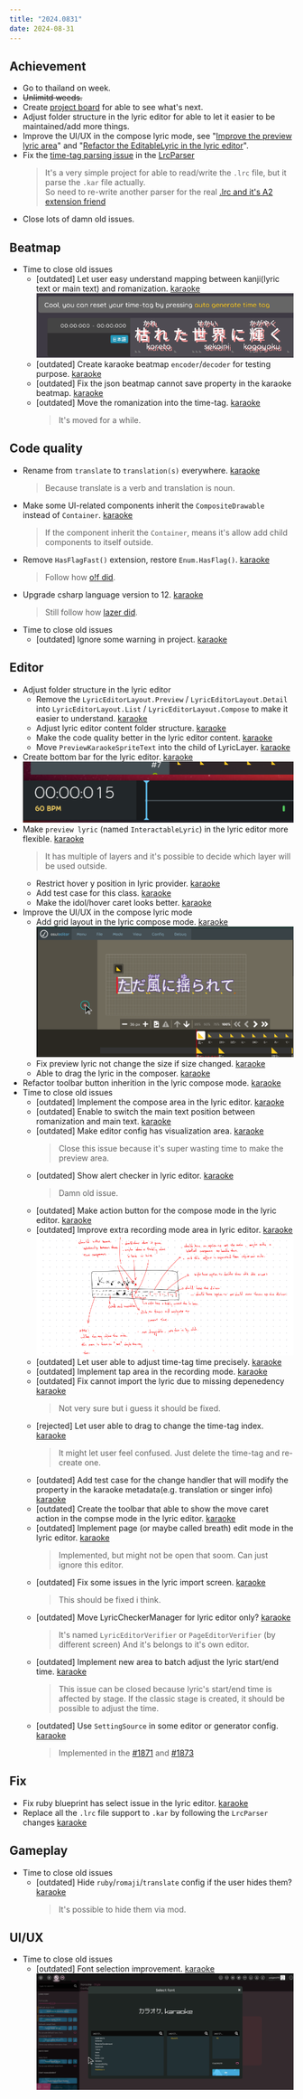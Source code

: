 ```yaml
---
title: "2024.0831"
date: 2024-08-31
---
```


## Achievement

- Go to thailand on week.
- ~~Unlimitd weeds.~~
- Create [project board](https://github.com/orgs/karaoke-dev/projects/2) for able to see what's next.
- Adjust folder structure in the lyric editor for able to let it easier to be maintained/add more things.
- Improve the UI/UX in the compose lyric mode, see "[Improve the preview lyric area](https://github.com/karaoke-dev/karaoke/discussions/2245)" and "[Refactor the EditableLyric in the lyric editor](https://github.com/karaoke-dev/karaoke/discussions/2258)".
- Fix the [time-tag parsing issue](https://github.com/karaoke-dev/LrcParser/issues/40) in the [LrcParser](https://github.com/karaoke-dev/LrcParser)
  > It's a very simple project for able to read/write the `.lrc` file, but it parse the `.kar` file actually.  
  > So need to re-write another parser for the real [.lrc and it's A2 extension friend](<https://en.wikipedia.org/wiki/LRC_(file_format)>)
- Close lots of damn old issues.

## Beatmap

- Time to close old issues
  - [outdated] Let user easy understand mapping between kanji(lyric text or main text) and romanization. [karaoke](#352@andy840119)  
    ![](res/2024-08-27-23-27-30.png)
  - [outdated] Create karaoke beatmap `encoder`/`decoder` for testing purpose. [karaoke](#404@andy840119)
  - [outdated] Fix the json beatmap cannot save property in the karaoke beatmap. [karaoke](#1147@andy840119)
  - [outdated] Move the romanization into the time-tag. [karaoke](#2004@andy840119)
    > It's moved for a while.

## Code quality

- Rename from `translate` to `translation(s)` everywhere. [karaoke](#2252#2253@andy840119)
  > Because translate is a verb and translation is noun.
- Make some UI-related components inherit the `CompositeDrawable` instead of `Container`. [karaoke](#2255@andy840119)
  > If the component inherit the `Container`, means it's allow add child components to itself outside.
- Remove `HasFlagFast()` extension, restore `Enum.HasFlag()`. [karaoke](#2250@andy840119)
  > Follow how [o!f did](https://github.com/ppy/osu-framework/pull/6324/files).
- Upgrade csharp language version to 12. [karaoke](#2266@andy840119)
  > Still follow how [lazer did](https://github.com/ppy/osu/pull/26957/files).
- Time to close old issues
  - [outdated] Ignore some warning in project. [karaoke](#318@andy840119)

## Editor

- Adjust folder structure in the lyric editor
  - Remove the `LyricEditorLayout.Preview` / `LyricEditorLayout.Detail` into `LyricEditorLayout.List` / `LyricEditorLayout.Compose` to make it easier to understand. [karaoke](#2247@andy840119)
  - Adjust lyric editor content folder structure. [karaoke](#2254@andy840119)
  - Make the code quality better in the lyric editor content. [karaoke](#2256@andy840119)
  - Move `PreviewKaraokeSpriteText` into the child of LyricLayer. [karaoke](#2271@andy840119)
- Create bottom bar for the lyric editor. [karaoke](#2251@andy840119)  
  ![](res/2024-08-27-22-43-26.png)
- Make `preview lyric` (named `InteractableLyric`) in the lyric editor more flexible. [karaoke](#2261@andy840119)
  > It has multiple of layers and it's possible to decide which layer will be used outside.
  - Restrict hover y position in lyric provider. [karaoke](#2272@andy840119)
  - Add test case for this class. [karaoke](#2273@andy840119)
  - Make the idol/hover caret looks better. [karaoke](#2277@andy840119)
- Improve the UI/UX in the compose lyric mode
  - Add grid layout in the lyric compose mode. [karaoke](#2265@andy840119)  
    ![](res/2024-08-27-22-55-34.png)
  - Fix preview lyric not change the size if size changed. [karaoke](#2275@andy840119)
  - Able to drag the lyric in the composer. [karaoke](#2276@andy840119)
- Refactor toolbar button inherition in the lyric compose mode. [karaoke](#2274@andy840119)
- Time to close old issues
  - [outdated] Implement the compose area in the lyric editor. [karaoke](#1609@andy840119)
  - [outdated] Enable to switch the main text position between romanization and main text. [karaoke](#319@andy840119)
  - [outdated] Make editor config has visualization area. [karaoke](#377@andy840119)
    > Close this issue because it's super wasting time to make the preview area.
  - [outdated] Show alert checker in lyric editor. [karaoke](#751@andy840119)
    > Damn old issue.
  - [outdated] Make action button for the compose mode in the lyric editor. [karaoke](#1610@andy840119)
  - [outdated] Improve extra recording mode area in lyric editor. [karaoke](#1610@andy840119)
    ![](res/2024-08-28-21-04-06.png)
  - [outdated] Let user able to adjust time-tag time precisely. [karaoke](#604@andy840119)
  - [outdated] Implement tap area in the recording mode. [karaoke](#1143@andy840119)
  - [outdated] Fix cannot import the lyric due to missing depenedency [karaoke](#1510@andy840119)
    > Not very sure but i guess it should be fixed.
  - [rejected] Let user able to drag to change the time-tag index. [karaoke](#1168#1447@andy840119)
    > It might let user feel confused. Just delete the time-tag and re-create one.
  - [outdated] Add test case for the change handler that will modify the property in the karaoke metadata(e.g. translation or singer info) [karaoke](#1122@andy840119)
  - [outdated] Create the toolbar that able to show the move caret action in the compse mode in the lyric editor. [karaoke](#1974@andy840119)
  - [outdated] Implement page (or maybe called breath) edit mode in the lyric editor. [karaoke](#1766@andy840119)
    > Implemented, but might not be open that soom. Can just ignore this editor.
  - [outdated] Fix some issues in the lyric import screen. [karaoke](#1257@andy840119)
    > This should be fixed i think.
  - [outdated] Move LyricCheckerManager for lyric editor only? [karaoke](#1030@andy840119)
    > It's named `LyricEditorVerifier` or `PageEditorVerifier` (by different screen)
    > And it's belongs to it's own editor.
  - [outdated] Implement new area to batch adjust the lyric start/end time. [karaoke](#1252@andy840119)
    > This issue can be closed because lyric's start/end time is affected by stage.
    > If the classic stage is created, it should be possible to adjust the time.
  - [outdated] Use `SettingSource` in some editor or generator config. [karaoke](#1211@andy840119)
    > Implemented in the [#1871](https://github.com/karaoke-dev/karaoke/pull/1871) and [#1873](https://github.com/karaoke-dev/karaoke/pull/1873)

## Fix

- Fix ruby blueprint has select issue in the lyric editor. [karaoke](#2259#2260@andy840119)
- Replace all the `.lrc` file support to `.kar` by following the `LrcParser` changes [karaoke](#2231#2268@andy840119)

## Gameplay

- Time to close old issues
  - [outdated] Hide `ruby`/`romaji`/`translate` config if the user hides them? [karaoke](#853@andy840119)
    > It's possible to hide them via mod.

## UI/UX

- Time to close old issues
  - [outdated] Font selection improvement. [karaoke](#804@andy840119)
    ![](res/2024-08-28-21-03-02.png)

